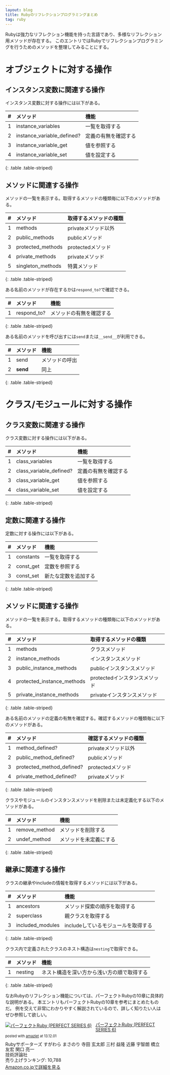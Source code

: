 ```yaml
---
layout: blog
title: Rubyのリフレクションプログラミングまとめ
tag: ruby
---
```




Rubyは強力なリフレクション機能を持った言語であり、多様なリフレクション用メソッドが存在する。
このエントリではRubyでリフレクションプログラミングを行うためのメソッドを整理してみることにする。

# オブジェクトに対する操作

## インスタンス変数に関連する操作

インスタンス変数に対する操作には以下がある。

|#|メソッド|機能|
|:-|:-|:-|
|1|instance_variables|一覧を取得する|
|2|instance_variable_defined?|定義の有無を確認する|
|3|instance_variable_get|値を参照する|
|4|instance_variable_set|値を設定する|
{: .table .table-striped}

## メソッドに関連する操作

メソッドの一覧を表示する。取得するメソッドの種類毎に以下のメソッドがある。

|#|メソッド|取得するメソッドの種類|
|:-|:-|:-|
|1|methods|privateメソッド以外|
|2|public_methods|publicメソッド|
|3|protected_methods|protectedメソッド|
|4|private_methods|privateメソッド|
|5|singleton_methods|特異メソッド|
{: .table .table-striped}

ある名前のメソッドが存在するかは`respond_to?`で確認できる。

|#|メソッド|機能|
|:-|:-|:-|
|1|respond_to?|メソッドの有無を確認する|
{: .table .table-striped}

ある名前のメソッドを呼び出すには`send`または`__send__`が利用できる。

|#|メソッド|機能|
|:-|:-|:-|
|1|send|メソッドの呼出|
|2|__send__|同上|
{: .table .table-striped}

# クラス/モジュールに対する操作

## クラス変数に関連する操作

クラス変数に対する操作には以下がある。

|#|メソッド|機能|
|:-|:-|:-|
|1|class_variables|一覧を取得する|
|2|class_variable_defined?|定義の有無を確認する|
|3|class_variable_get|値を参照する|
|4|class_variable_set|値を設定する|
{: .table .table-striped}

## 定数に関連する操作

定数に対する操作には以下がある。

|#|メソッド|機能|
|:-|:-|:-|
|1|constants|一覧を取得する|
|2|const_get|定数を参照する|
|3|const_set|新たな定数を追加する|
{: .table .table-striped}

## メソッドに関連する操作

メソッドの一覧を表示する。取得するメソッドの種類毎に以下のメソッドがある。

|#|メソッド|取得するメソッドの種類|
|:-|:-|:-|
|1|methods|クラスメソッド|
|2|instance_methods|インスタンスメソッド|
|3|public_instance_methods|publicインスタンスメソッド|
|4|protected_instance_methods|protectedインスタンスメソッド|
|5|private_instance_methods|privateインスタンスメソッド|
{: .table .table-striped}

ある名前のメソッドの定義の有無を確認する。確認するメソッドの種類毎に以下のメソッドがある。

|#|メソッド|確認するメソッドの種類|
|:-|:-|:-|
|1|method_defined?|privateメソッド以外|
|2|public_method_defined?|publicメソッド|
|3|protected_method_defined?|protectedメソッド|
|4|private_method_defined?|privateメソッド|
{: .table .table-striped}

クラスやモジュールのインスタンスメソッドを削除または未定義化する以下のメソッドがある。

|#|メソッド|機能|
|:-|:-|:-|
|1|remove_method|メソッドを削除する|
|2|undef_method|メソッドを未定義にする|
{: .table .table-striped}

## 継承に関連する操作

クラスの継承やincludeの情報を取得するメソッドには以下がある。

|#|メソッド|機能|
|:-|:-|:-|
|1|ancestors|メソッド探索の順序を取得する|
|2|superclass|親クラスを取得する|
|3|included_modules|includeしているモジュールを取得する|
{: .table .table-striped}

クラス内で定義されたクラスのネスト構造は`nesting`で取得できる。

|#|メソッド|機能|
|:-|:-|:-|
|1|nesting|ネスト構造を深い方から浅い方の順で取得する|
{: .table .table-striped}

なおRubyのリフレクション機能については、パーフェクトRubyの10章に具体的な説明がある。
本エントリもパーフェクトRubyの10章を参考にまとめたものだ。
例を交えて非常にわかりやすく解説されているので、詳しく知りたい人はぜひ参照して欲しい。

<div class="amazlet-box" style="margin-bottom:0px;"><div class="amazlet-image" style="float:left;margin:0px 12px 1px 0px;"><a href="http://www.amazon.co.jp/exec/obidos/ASIN/4774158798/xmisao-22/ref=nosim/" name="amazletlink" target="_blank"><img src="http://ecx.images-amazon.com/images/I/51K0jUf%2BiEL._SL160_.jpg" alt="パーフェクトRuby (PERFECT SERIES 6)" style="border: none;" /></a></div><div class="amazlet-info" style="line-height:120%; margin-bottom: 10px"><div class="amazlet-name" style="margin-bottom:10px;line-height:120%"><a href="http://www.amazon.co.jp/exec/obidos/ASIN/4774158798/xmisao-22/ref=nosim/" name="amazletlink" target="_blank">パーフェクトRuby (PERFECT SERIES 6)</a><div class="amazlet-powered-date" style="font-size:80%;margin-top:5px;line-height:120%">posted with <a href="http://www.amazlet.com/" title="amazlet" target="_blank">amazlet</a> at 13.12.01</div></div><div class="amazlet-detail">Rubyサポーターズ すがわら まさのり 寺田 玄太郎 三村 益隆 近藤 宇智朗 橋立 友宏 関口 亮一 <br />技術評論社 <br />売り上げランキング: 10,788<br /></div><div class="amazlet-sub-info" style="float: left;"><div class="amazlet-link" style="margin-top: 5px"><a href="http://www.amazon.co.jp/exec/obidos/ASIN/4774158798/xmisao-22/ref=nosim/" name="amazletlink" target="_blank">Amazon.co.jpで詳細を見る</a></div></div></div><div class="amazlet-footer" style="clear: left"></div></div>
